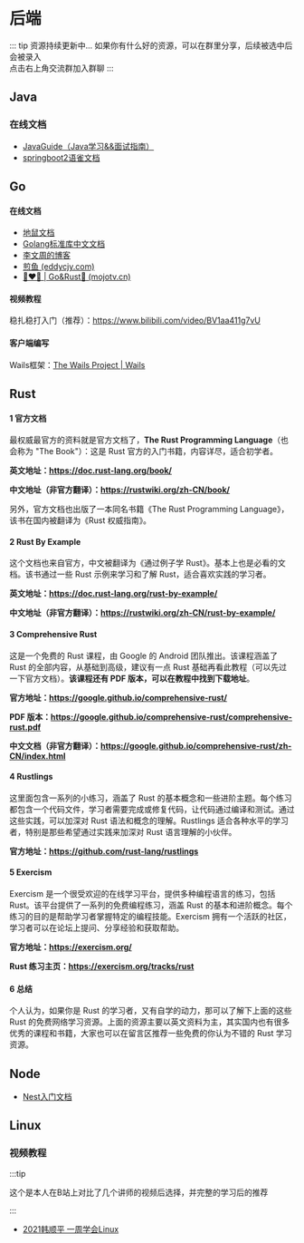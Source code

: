 # 后端

::: tip 资源持续更新中...
如果你有什么好的资源，可以在群里分享，后续被选中后会被录入 <br>
点击右上角交流群加入群聊
:::


## Java

### 在线文档

- [JavaGuide（Java学习&&面试指南）](https://javaguide.cn/home.html#%E9%A1%B9%E7%9B%AE%E7%9B%B8%E5%85%B3)
- [springboot2语雀文档](https://www.yuque.com/atguigu/springboot/lcfeme)




## Go

#### 在线文档

- [地鼠文档](https://www.topgoer.cn/)
- [Golang标准库中文文档](http://doc.golang.ltd/)
- [李文周的博客](https://www.liwenzhou.com/posts/Go/golang-menu/)
- [煎鱼 (eddycjy.com)](https://eddycjy.com/)
- [🐶❤️🦀 | Go&Rust🦀 (mojotv.cn)](https://mojotv.cn/)

#### 视频教程

稳扎稳打入门（推荐）：https://www.bilibili.com/video/BV1aa411g7vU

#### 客户端编写

Wails框架：[The Wails Project | Wails](https://wails.io/zh-Hans/)

## Rust

#### 1 官方文档

最权威最官方的资料就是官方文档了，**The Rust Programming Language**（也会称为 "The Book"）：这是 Rust 官方的入门书籍，内容详尽，适合初学者。

**英文地址：https://doc.rust-lang.org/book/**

**中文地址（非官方翻译）：https://rustwiki.org/zh-CN/book/**

另外，官方文档也出版了一本同名书籍《The Rust Programming Language》，该书在国内被翻译为《Rust 权威指南》。

#### 2 Rust By Example

这个文档也来自官方，中文被翻译为《通过例子学 Rust》。基本上也是必看的文档。该书通过一些 Rust 示例来学习和了解 Rust，适合喜欢实践的学习者。

**英文地址：https://doc.rust-lang.org/rust-by-example/**

**中文地址（非官方翻译）：https://rustwiki.org/zh-CN/rust-by-example/**

#### 3 Comprehensive Rust

这是一个免费的 Rust 课程，由 Google 的 Android 团队推出。该课程涵盖了 Rust 的全部内容，从基础到高级，建议有一点 Rust 基础再看此教程（可以先过一下官方文档）。**该课程还有 PDF 版本，可以在教程中找到下载地址**。

**官方地址：https://google.github.io/comprehensive-rust/**

**PDF 版本：https://google.github.io/comprehensive-rust/comprehensive-rust.pdf**

**中文文档（非官方翻译）：https://google.github.io/comprehensive-rust/zh-CN/index.html**

#### 4 Rustlings

这里面包含一系列的小练习，涵盖了 Rust 的基本概念和一些进阶主题。每个练习都包含一个代码文件，学习者需要完成或修复代码，让代码通过编译和测试。通过这些实践，可以加深对 Rust 语法和概念的理解。Rustlings 适合各种水平的学习者，特别是那些希望通过实践来加深对 Rust 语言理解的小伙伴。

**官方地址：https://github.com/rust-lang/rustlings**

#### 5 Exercism

Exercism 是一个很受欢迎的在线学习平台，提供多种编程语言的练习，包括 Rust。该平台提供了一系列的免费编程练习，涵盖 Rust 的基本和进阶概念。每个练习的目的是帮助学习者掌握特定的编程技能。Exercism 拥有一个活跃的社区，学习者可以在论坛上提问、分享经验和获取帮助。

**官方地址：https://exercism.org/**

**Rust 练习主页：https://exercism.org/tracks/rust**

#### 6 总结

个人认为，如果你是 Rust 的学习者，又有自学的动力，那可以了解下上面的这些 Rust 的免费网络学习资源。上面的资源主要以英文资料为主，其实国内也有很多优秀的课程和书籍，大家也可以在留言区推荐一些免费的你认为不错的 Rust 学习资源。

## Node

- [Nest入门文档](https://docs.nestjs.cn/9/firststeps)

## Linux

### 视频教程

:::tip

这个是本人在B站上对比了几个讲师的视频后选择，并完整的学习后的推荐

:::

- [2021韩顺平 一周学会Linux](https://www.bilibili.com/video/BV1Sv411r7vd?p=1&vd_source=4db4edf8e68a4ceac9f0a41212e6f026)